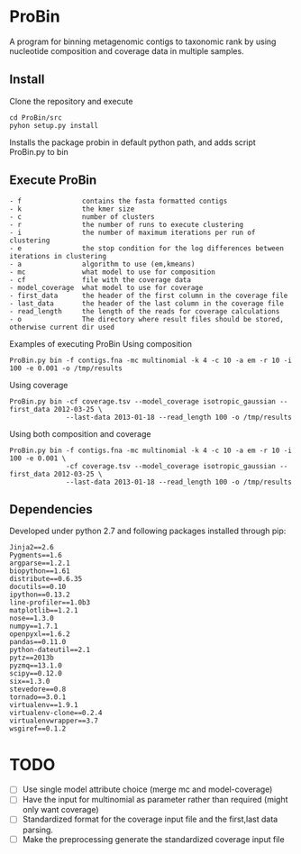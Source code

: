 ProBin
======

A program for binning metagenomic contigs to taxonomic rank by using nucleotide composition and 
coverage data in multiple samples.

Install
-------
Clone the repository and execute
```
cd ProBin/src
pyhon setup.py install
```
Installs the package probin in default python path, and adds script ProBin.py to bin

Execute ProBin
-------
```
- f               contains the fasta formatted contigs
- k               the kmer size
- c               number of clusters
- r               the number of runs to execute clustering
- i               the number of maximum iterations per run of clustering
- e               the stop condition for the log differences between iterations in clustering
- a               algorithm to use (em,kmeans)
- mc              what model to use for composition
- cf              file with the coverage data
- model_coverage  what model to use for coverage
- first_data      the header of the first column in the coverage file
- last_data       the header of the last column in the coverage file
- read_length     the length of the reads for coverage calculations
- o               The directory where result files should be stored, otherwise current dir used
```

Examples of executing ProBin
Using composition
```
ProBin.py bin -f contigs.fna -mc multinomial -k 4 -c 10 -a em -r 10 -i 100 -e 0.001 -o /tmp/results

```
Using coverage
```
ProBin.py bin -cf coverage.tsv --model_coverage isotropic_gaussian --first_data 2012-03-25 \
              --last-data 2013-01-18 --read_length 100 -o /tmp/results

```

Using both composition and coverage
```
ProBin.py bin -f contigs.fna -mc multinomial -k 4 -c 10 -a em -r 10 -i 100 -e 0.001 \
              -cf coverage.tsv --model_coverage isotropic_gaussian --first_data 2012-03-25 \
              --last-data 2013-01-18 --read_length 100 -o /tmp/results

```

Dependencies
-----------
Developed under python 2.7 and following packages installed through pip:
```
Jinja2==2.6
Pygments==1.6
argparse==1.2.1
biopython==1.61
distribute==0.6.35
docutils==0.10
ipython==0.13.2
line-profiler==1.0b3
matplotlib==1.2.1
nose==1.3.0
numpy==1.7.1
openpyxl==1.6.2
pandas==0.11.0
python-dateutil==2.1
pytz==2013b
pyzmq==13.1.0
scipy==0.12.0
six==1.3.0
stevedore==0.8
tornado==3.0.1
virtualenv==1.9.1
virtualenv-clone==0.2.4
virtualenvwrapper==3.7
wsgiref==0.1.2
```


TODO
====
- [ ] Use single model attribute choice (merge mc and model-coverage)
- [ ] Have the input for multinomial as parameter rather than required (might only want coverage)
- [ ] Standardized format for the coverage input file and the first,last data parsing.
- [ ] Make the preprocessing generate the standardized coverage input file
